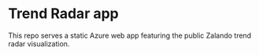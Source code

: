 # Trend Radar app

This repo serves a static Azure web app featuring the public Zalando trend radar visualization.
